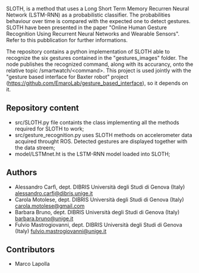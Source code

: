 SLOTH, is a method that uses a Long Short Term Memory Recurren Neural Network (LSTM-RNN) as a probabilistic classifier. The probabilities behaviour over time is compared with the expected one to detect gestures. SLOTH have been presented in the paper "Online Human Gesture Recognition Using Recurrent Neural Networks and Wearable Sensors". Refer to this pubblication for further informations.

The repository contains a python implementation of SLOTH able to recognize the six gestures contained in the "gestures_images" folder. 
The node publishes the recognized command, along with its accurancy, onto the relative topic /smartwatch/&lt;command&gt;.
This project is used jointly with the "gesture based interface for Baxter robot" project (https://github.com/EmaroLab/gesture_based_interface), so it depends on it.

## Repository content

* src/SLOTH.py file containts the class implementing all the methods required for SLOTH to work;
* src/gesture_recognition.py uses SLOTH methods on accelerometer data acquired throught ROS. Detected gestures are displayed together with the data streem;
* model/LSTMnet.ht is the LSTM-RNN model loaded into SLOTH;

## Authors

* Alessandro Carfì, dept. DIBRIS Università degli Studi di Genova (Italy) [alessandro.carfi@dibris.unige.it](alessandro.carfi@dibris.unige.it)
* Carola Motolese, dept. DIBRIS Università degli Studi di Genova (Italy) [carola.motolese@gmail.com](carola.motolese@gmail.com)
* Barbara Bruno, dept. DIBRIS Università degli Studi di Genova (Italy) [barbara.bruno@unige.it](barbara.bruno@unige.it)
* Fulvio Mastrogiovanni, dept. DIBRIS Università degli Studi di Genova (Italy) [fulvio.mastrogiovanni@unige.it](fulvio.mastrogiovanni@unige.it)

## Contributors

* Marco Lapolla

